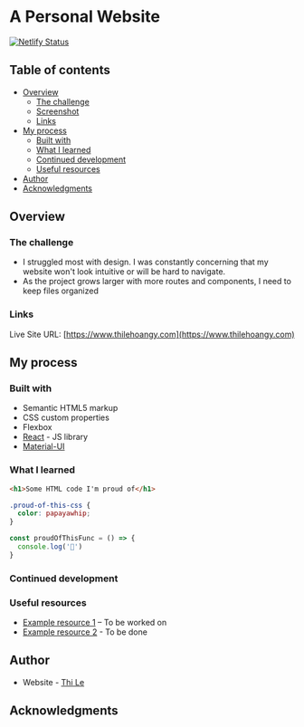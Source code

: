 # A Personal Website

[![Netlify Status](https://api.netlify.com/api/v1/badges/ac7b5371-ce85-4bd3-912d-a7b41b2fd11a/deploy-status)](https://app.netlify.com/sites/thi-lee/deploys)

## Table of contents

- [Overview](#overview)
  - [The challenge](#the-challenge)
  - [Screenshot](#screenshot)
  - [Links](#links)
- [My process](#my-process)
  - [Built with](#built-with)
  - [What I learned](#what-i-learned)
  - [Continued development](#continued-development)
  - [Useful resources](#useful-resources)
- [Author](#author)
- [Acknowledgments](#acknowledgments)

## Overview

### The challenge

- I struggled most with design. I was constantly concerning that my website won't look intuitive or will be hard to navigate.
- As the project grows larger with more routes and components, I need to keep files organized 

### Links

Live Site URL: [https://www.thilehoangy.com](https://www.thilehoangy.com)

## My process

### Built with

- Semantic HTML5 markup
- CSS custom properties
- Flexbox
- [React](https://reactjs.org/) - JS library
- [Material-UI]() 

### What I learned

```html
<h1>Some HTML code I'm proud of</h1>
```
```css
.proud-of-this-css {
  color: papayawhip;
}
```
```js
const proudOfThisFunc = () => {
  console.log('🎉')
}
```

### Continued development



### Useful resources

- [Example resource 1](https://www.example.com) – To be worked on
- [Example resource 2](https://www.example.com) - To be done

## Author

- Website - [Thi Le](https://dorathilee.netlify.app/)

## Acknowledgments
